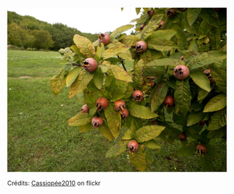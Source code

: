 ![Soren](/images/2022-07-17.jpg)

Crédits: [Cassiopée2010](https://www.flickr.com/people/cmoi30/) on flickr